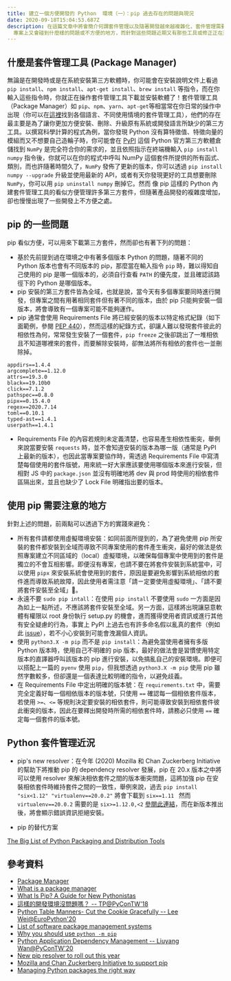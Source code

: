 ```yaml
---
title: 建立一個方便開發的 Python  環境（一）：pip 過去存在的問題與現況
date: 2020-09-18T15:04:53.687Z
description: 在這篇文章中將會簡介何謂套件管理以及隨著開發越來越複雜化，套件管理需要有哪些支援，其中在 Python
  專案上又會碰到什麼樣的問題或不方便的地方，而針對這些問題近期又有那些工具或修正正在進行。
---
```

<!--
- What is a neat dev environment
- what is the difference between pip
- PEP 518 (https://www.python.org/dev/peps/pep-0518/)
- https://medium.com/@grassfedcode/pep-517-and-518-in-plain-english-47208ca8b7a6
- Current Recommended Tools
-->
## 什麼是套件管理工具 (Package Manager)
無論是在開發時或是在系統安裝第三方軟體時，你可能會在安裝說明文件上看過 `pip install`、`npm install`、`apt-get install`、`brew install` 等指令，而在你輸入這些指令時，你就正在操作套件管理工具下載並安裝軟體了！套件管理工具（Package Manager）如 `pip`、`npm`、`yarn`、`apt-get`等相當常在你日常的操作中出現（你可以在[這裡](https://en.wikipedia.org/wiki/List_of_software_package_management_systems)找到各個語言、不同使用情境的套件管理工具），他們的存在最主要是為了讓你更加方便安裝、刪除、升級原有系統或開發語言所缺少的第三方工具。以撰寫科學計算的程式為例，當你發現 Python 沒有算特徵值、特徵向量的模組而又不想要自己造輪子時，你可能會在 [PyPI](https://pypi.org/) 這個 Python 官方第三方軟體倉儲找到 `NumPy` 是完全符合你的需求的，並且依照指示在終端機輸入 `pip install numpy` 指令後，你就可以在你的程式中呼叫 NumPy 這個套件所提供的所有函式、類別，而也許隨著時間久了，`NumPy` 發佈了更新的版本，你可以透過 `pip install numpy --upgrade` 升級並使用最新的 API，或者有天你發現更好的工具想要刪除 `NumPy`，你可以用 `pip uninstall numpy` 刪掉它。然而 像 pip 這樣的 Python 內建套件管理工具的看似方便管理許多第三方套件，但隨著產品開發的複雜度增加，卻也慢慢出現了一些開發上不方便之處。
## pip 的一些問題

pip 看似方便，可以用來下載第三方套件，然而卻也有著下列的問題：
- 基於先前提到過在環境之中有著多個版本 Python 的問題，隨著不同的 Python 版本也會有不同版本的 pip，那麼當在輸入指令 `pip` 時，難以得知自己使用的 pip 是哪一個版本的，必須自行查看 `PATH` 的優先度，並且確認該路徑下的 Python 是哪個版本。
- pip 安裝的第三方套件皆為全域，也就是說，當今天有多個專案要同時進行開發，但專案之間有用著相同套件但有著不同的版本，由於 pip 只能夠安裝一個版本，將會導致有一個專案可能不能夠運作。
- pip 通常會使用 Requirements File 將已經安裝的版本以特定格式紀錄（如下面範例，參閱 [PEP 440](https://www.python.org/dev/peps/pep-0440/)），然而這樣的紀錄方式，卻讓人難以發現套件彼此的相依性為何，常常發生安裝了一個套件，`pip freeze` 之後卻跳出了一堆相依且不知道哪裡來的套件，而要解除安裝時，卻無法將所有相依的套件也一並刪除掉。
```
appdirs==1.4.4
argcomplete==1.12.0
attrs==19.3.0
black==19.10b0
click==7.1.2
pathspec==0.8.0
pipx==0.15.4.0
regex==2020.7.14
toml==0.10.1
typed-ast==1.4.1
userpath==1.4.1
```
- Requirements File 的內容若規則未定義清楚，也容易產生相依性衝突，舉例來說當要安裝 `requests` 時，並不會知道安裝的版本為哪一版（通常是 PyPI 上最新的版本），也因此當專案要協作時，需透過 Requirements File 中寫清楚每個使用的套件版號，用來統一好大家應該要使用哪個版本來進行安裝，但相對 JS 中的 `package.json` 並沒有明確地將 dev 與 prod 時使用的相依套件區隔出來，並且也缺少了 Lock File 明確指出要的版本。


## 使用 pip 需要注意的地方

針對上述的問題，前兩點可以透過下方的實踐來避免：

- 所有套件請都使用虛擬環境安裝：如同前面所提到的，為了避免使用 pip 所安裝的套件都安裝到全域而導致不同專案使用的套件產生衝突，最好的做法是依照專案建立不同區域的（local）虛擬環境，以確保每個專案中使用到的套件是獨立的不會互相影響。即便沒有專案，也請不要在將套件安裝到系統當中，可以使用 `pipx` 來安裝系統會使用到的套件，原因是要避免影響到系統相依的套件進而導致系統故障，因此使用者需注意「請ㄧ定要使用虛擬環境」、「請不要將套件安裝至全域」。
- 永遠不要 `sudo pip intall`：在使用 `pip install` 不要使用 `sudo` 一方面是因為如上一點所述，不應該將套件安裝至全域。另一方面，這樣將出現讓惡意軟體有權限以 root 身份執行 setup.py 的機會，進而獲得使用者資訊或進行其他有安全疑慮的行為，事實上 PyPI 上過去也有許多命名假以亂真的套件（例如此 [issue](https://github.com/pypa/warehouse/issues/3948)），若不小心安裝到可能會洩漏個人資訊。
- 使用 `python3.X -m pip` 而不是 `pip install`：為避免當使用者擁有多版 Python 版本時，使用自己不明確的 pip 版本，最好的做法會是習慣使用特定版本的直譯器呼叫該版本的 pip 進行安裝，以免搞亂自己的安裝環境。即便可以搭配上一篇的 `pyenv` 使用 `pip`，但我想透過 `python3.X -m pip` 使用 pip 雖然字數較多，但卻還是一個表達比較明確的指令，以避免歧義。
- 在 Requirements File 中定出明確的版本號：在 `requirements.txt` 中，需要完全定義好每一個相依版本的版本號，只使用 `==` 確認每一個相依套件版本，若使用 `>=`、`<=` 等規則決定要安裝的相依套件，則可能導致安裝到相依套件彼此衝突的版本，因此在要釋出開發時所需的相依套件時，請務必只使用 `==` 確定每一個套件的版本號。

## Python 套件管理近況

- pip's new resolver：在今年 (2020) Mozilla 和 Chan Zuckerberg Initiative的幫助下將推動 pip 的 dependency resolver 發展，pip 在 20.x 版本之中將可以使用 resolver 來解決相依套件之間的版本衝突問題，這將加強 pip 在安裝相依套件時維持套件之間的一致性，舉例來說，過去 `pip install "six<1.12" "virtualenv==20.0.2"` 將會下載到 `six==1.11 ` 然而 `virtualenv==20.0.2` 需要的是 `six>=1.12.0,<2` [參閱此連結](https://github.com/pypa/virtualenv/blob/20.0.2/setup.cfg#L42-L50)，而在新版本推出後，將會顯示錯誤資訊拒絕安裝。

- pip 的替代方案

[The Big List of Python Packaging and Distribution Tools](https://grassfedcode.com/python-packaging/)



## 參考資料
- [Package Manager](https://en.wikipedia.org/wiki/Package_manager#Front-ends_for_locally_compiled_packages)
- [What is a package manager](https://web.archive.org/web/20171017151526/http://aptitude.alioth.debian.org/doc/en/pr01s02.html)
- [What Is Pip? A Guide for New Pythonistas](https://realpython.com/what-is-pip/)
- [這樣的開發環境沒問題嗎？ -- TP@PyConTW'18](https://speakerdeck.com/uranusjr/zhe-yang-de-kai-fa-huan-jing-mei-wen-ti-ma)
- [Python Table Manners- Cut the Cookie Gracefully -- Lee Wei@EuroPython'20](https://speakerdeck.com/leew/python-table-manners-cut-the-cookie-gracefully-at-euro-python-2020)
- [List of software package management systems](https://en.wikipedia.org/wiki/List_of_software_package_management_systems)
- [Why you should use `python -m pip`](https://snarky.ca/why-you-should-use-python-m-pip/)
- [Python Application Dependency Management -- Liuyang Wan@PyConTW'20](https://drive.google.com/file/d/1AZoWKI3OQfpFETD2NoT6C9spanrsrOSG/view)
- [New pip resolver to roll out this year](https://pyfound.blogspot.com/2020/03/new-pip-resolver-to-roll-out-this-year.html)
- [Mozilla and Chan Zuckerberg Initiative to support pip](https://pyfound.blogspot.com/2019/12/moss-czi-support-pip.html)
- [Managing Python packages the right way](https://opensource.com/article/19/4/managing-python-packages)